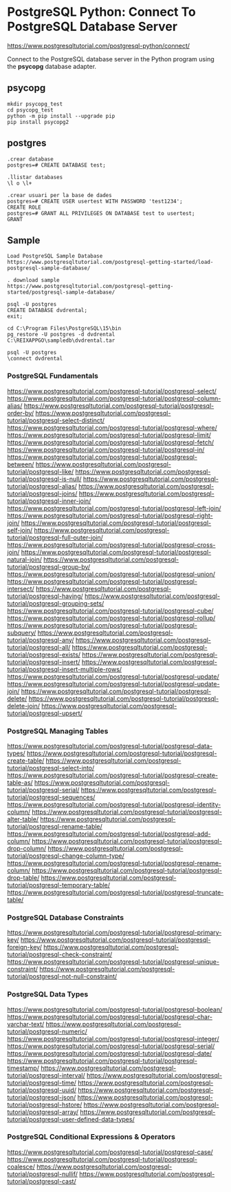 # PostgreSQL Python: Connect To PostgreSQL Database Server

https://www.postgresqltutorial.com/postgresql-python/connect/

Connect to the PostgreSQL database server in the Python program using the **psycopg** database adapter.

## psycopg
```
mkdir psycopg_test
cd psycopg_test
python -m pip install --upgrade pip
pip install psycopg2
```

## postgres
```
.crear database
postgres=# CREATE DATABASE test;

.llistar databases
\l o \l+

.crear usuari per la base de dades
postgres=# CREATE USER usertest WITH PASSWORD 'test1234';
CREATE ROLE
postgres=# GRANT ALL PRIVILEGES ON DATABASE test to usertest;
GRANT
```

## Sample
```
Load PostgreSQL Sample Database
https://www.postgresqltutorial.com/postgresql-getting-started/load-postgresql-sample-database/

. download sample
https://www.postgresqltutorial.com/postgresql-getting-started/postgresql-sample-database/

psql -U postgres
CREATE DATABASE dvdrental;
exit;

cd C:\Program Files\PostgreSQL\15\bin
pg_restore -U postgres -d dvdrental C:\REIXAPPGO\sampledb\dvdrental.tar

psql -U postgres
\connect dvdrental
```

### PostgreSQL Fundamentals

https://www.postgresqltutorial.com/postgresql-tutorial/postgresql-select/
https://www.postgresqltutorial.com/postgresql-tutorial/postgresql-column-alias/
https://www.postgresqltutorial.com/postgresql-tutorial/postgresql-order-by/
https://www.postgresqltutorial.com/postgresql-tutorial/postgresql-select-distinct/
https://www.postgresqltutorial.com/postgresql-tutorial/postgresql-where/
https://www.postgresqltutorial.com/postgresql-tutorial/postgresql-limit/
https://www.postgresqltutorial.com/postgresql-tutorial/postgresql-fetch/
https://www.postgresqltutorial.com/postgresql-tutorial/postgresql-in/
https://www.postgresqltutorial.com/postgresql-tutorial/postgresql-between/
https://www.postgresqltutorial.com/postgresql-tutorial/postgresql-like/
https://www.postgresqltutorial.com/postgresql-tutorial/postgresql-is-null/
https://www.postgresqltutorial.com/postgresql-tutorial/postgresql-alias/
https://www.postgresqltutorial.com/postgresql-tutorial/postgresql-joins/
https://www.postgresqltutorial.com/postgresql-tutorial/postgresql-inner-join/
https://www.postgresqltutorial.com/postgresql-tutorial/postgresql-left-join/
https://www.postgresqltutorial.com/postgresql-tutorial/postgresql-right-join/
https://www.postgresqltutorial.com/postgresql-tutorial/postgresql-self-join/
https://www.postgresqltutorial.com/postgresql-tutorial/postgresql-full-outer-join/
https://www.postgresqltutorial.com/postgresql-tutorial/postgresql-cross-join/
https://www.postgresqltutorial.com/postgresql-tutorial/postgresql-natural-join/
https://www.postgresqltutorial.com/postgresql-tutorial/postgresql-group-by/
https://www.postgresqltutorial.com/postgresql-tutorial/postgresql-union/
https://www.postgresqltutorial.com/postgresql-tutorial/postgresql-intersect/
https://www.postgresqltutorial.com/postgresql-tutorial/postgresql-having/
https://www.postgresqltutorial.com/postgresql-tutorial/postgresql-grouping-sets/
https://www.postgresqltutorial.com/postgresql-tutorial/postgresql-cube/
https://www.postgresqltutorial.com/postgresql-tutorial/postgresql-rollup/
https://www.postgresqltutorial.com/postgresql-tutorial/postgresql-subquery/
https://www.postgresqltutorial.com/postgresql-tutorial/postgresql-any/
https://www.postgresqltutorial.com/postgresql-tutorial/postgresql-all/
https://www.postgresqltutorial.com/postgresql-tutorial/postgresql-exists/
https://www.postgresqltutorial.com/postgresql-tutorial/postgresql-insert/
https://www.postgresqltutorial.com/postgresql-tutorial/postgresql-insert-multiple-rows/
https://www.postgresqltutorial.com/postgresql-tutorial/postgresql-update/
https://www.postgresqltutorial.com/postgresql-tutorial/postgresql-update-join/
https://www.postgresqltutorial.com/postgresql-tutorial/postgresql-delete/
https://www.postgresqltutorial.com/postgresql-tutorial/postgresql-delete-join/
https://www.postgresqltutorial.com/postgresql-tutorial/postgresql-upsert/

### PostgreSQL Managing Tables

https://www.postgresqltutorial.com/postgresql-tutorial/postgresql-data-types/
https://www.postgresqltutorial.com/postgresql-tutorial/postgresql-create-table/
https://www.postgresqltutorial.com/postgresql-tutorial/postgresql-select-into/
https://www.postgresqltutorial.com/postgresql-tutorial/postgresql-create-table-as/
https://www.postgresqltutorial.com/postgresql-tutorial/postgresql-serial/
https://www.postgresqltutorial.com/postgresql-tutorial/postgresql-sequences/
https://www.postgresqltutorial.com/postgresql-tutorial/postgresql-identity-column/
https://www.postgresqltutorial.com/postgresql-tutorial/postgresql-alter-table/
https://www.postgresqltutorial.com/postgresql-tutorial/postgresql-rename-table/
https://www.postgresqltutorial.com/postgresql-tutorial/postgresql-add-column/
https://www.postgresqltutorial.com/postgresql-tutorial/postgresql-drop-column/
https://www.postgresqltutorial.com/postgresql-tutorial/postgresql-change-column-type/
https://www.postgresqltutorial.com/postgresql-tutorial/postgresql-rename-column/
https://www.postgresqltutorial.com/postgresql-tutorial/postgresql-drop-table/
https://www.postgresqltutorial.com/postgresql-tutorial/postgresql-temporary-table/
https://www.postgresqltutorial.com/postgresql-tutorial/postgresql-truncate-table/

### PostgreSQL Database Constraints

https://www.postgresqltutorial.com/postgresql-tutorial/postgresql-primary-key/
https://www.postgresqltutorial.com/postgresql-tutorial/postgresql-foreign-key/
https://www.postgresqltutorial.com/postgresql-tutorial/postgresql-check-constraint/
https://www.postgresqltutorial.com/postgresql-tutorial/postgresql-unique-constraint/
https://www.postgresqltutorial.com/postgresql-tutorial/postgresql-not-null-constraint/

### PostgreSQL Data Types

https://www.postgresqltutorial.com/postgresql-tutorial/postgresql-boolean/
https://www.postgresqltutorial.com/postgresql-tutorial/postgresql-char-varchar-text/
https://www.postgresqltutorial.com/postgresql-tutorial/postgresql-numeric/
https://www.postgresqltutorial.com/postgresql-tutorial/postgresql-integer/
https://www.postgresqltutorial.com/postgresql-tutorial/postgresql-serial/
https://www.postgresqltutorial.com/postgresql-tutorial/postgresql-date/
https://www.postgresqltutorial.com/postgresql-tutorial/postgresql-timestamp/
https://www.postgresqltutorial.com/postgresql-tutorial/postgresql-interval/
https://www.postgresqltutorial.com/postgresql-tutorial/postgresql-time/
https://www.postgresqltutorial.com/postgresql-tutorial/postgresql-uuid/
https://www.postgresqltutorial.com/postgresql-tutorial/postgresql-json/
https://www.postgresqltutorial.com/postgresql-tutorial/postgresql-hstore/
https://www.postgresqltutorial.com/postgresql-tutorial/postgresql-array/
https://www.postgresqltutorial.com/postgresql-tutorial/postgresql-user-defined-data-types/

### PostgreSQL Conditional Expressions & Operators

https://www.postgresqltutorial.com/postgresql-tutorial/postgresql-case/
https://www.postgresqltutorial.com/postgresql-tutorial/postgresql-coalesce/
https://www.postgresqltutorial.com/postgresql-tutorial/postgresql-nullif/
https://www.postgresqltutorial.com/postgresql-tutorial/postgresql-cast/